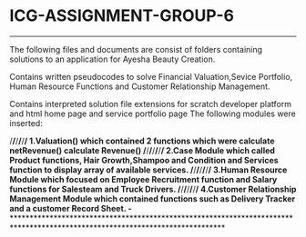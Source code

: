 # ICG-ASSIGNMENT-GROUP-6
*****************************************************************************************************************************************************
The following files and documents are consist of folders containing 
solutions to an application for Ayesha Beauty Creation.

Contains written pseudocodes to solve Financial Valuation,Sevice Portfolio,
 Human Resource Functions and Customer Relationship Management.

Contains interpreted solution file extensions for scratch developer platform and
 html home page and service portfolio page 
The following modules were inserted:

/**/**/**/**/**/
1.Valuation() which contained 2 functions which were calculate netRevenue() calculate Revenue()
/**/**/**/**/**/**/
2.Case Module which called Product functions, Hair Growth,Shampoo and Condition and Services function to display array of available services.
/**/**/**/**/**/**/
3.Human Resource Module which focused on Employee Recruitment function and Salary functions for Salesteam and Truck Drivers.
/**/**/**/**/**/**/
4.Customer Relationship Management Module which contained functions such as Delivery Tracker and a customer Record Sheet.
***********-******************************************************************************************************************************************
